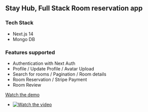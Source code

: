 ## Stay Hub, Full Stack Room reservation app

### Tech Stack

- Next.js 14
- Mongo DB

### Features supported

- Authentication with Next Auth
- Profile / Update Profile / Avatar Upload
- Search for rooms / Pagination / Room details
- Room Reservation / Stripe Payment
- Room Review


[Watch the demo]()

- [![Watch the video](https://img.youtube.com/vi/F2xk1YMevZY/0.jpg)]( https://youtu.be/F2xk1YMevZY )

